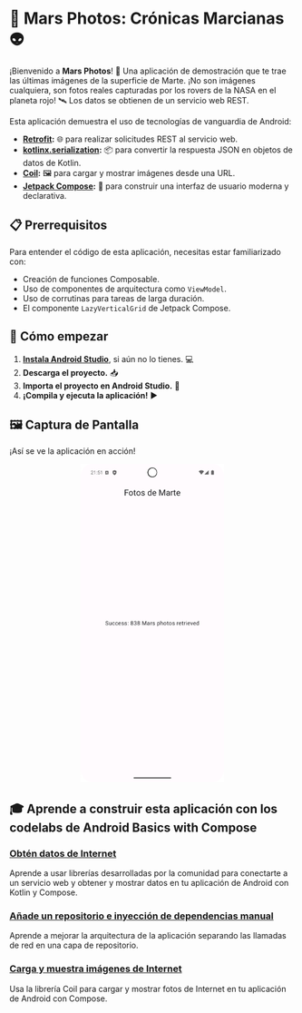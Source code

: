 # 🚀 Mars Photos: Crónicas Marcianas 👽

¡Bienvenido a **Mars Photos**! 📸 Una aplicación de demostración que te trae las últimas imágenes de la superficie de Marte. ¡No son imágenes cualquiera, son fotos reales capturadas por los rovers de la NASA en el planeta rojo! 🛰️ Los datos se obtienen de un servicio web REST.

Esta aplicación demuestra el uso de tecnologías de vanguardia de Android:

*   **[Retrofit](https://square.github.io/retrofit/):** 🌐 para realizar solicitudes REST al servicio web.
*   **[kotlinx.serialization](https://github.com/Kotlin/kotlinx.serialization):** 📦 para convertir la respuesta JSON en objetos de datos de Kotlin.
*   **[Coil](https://coil-kt.github.io/coil/):** 🖼️ para cargar y mostrar imágenes desde una URL.
*   **[Jetpack Compose](https://developer.android.com/jetpack/compose):** 🎨 para construir una interfaz de usuario moderna y declarativa.

## 📋 Prerrequisitos

Para entender el código de esta aplicación, necesitas estar familiarizado con:

*   Creación de funciones Composable.
*   Uso de componentes de arquitectura como `ViewModel`.
*   Uso de corrutinas para tareas de larga duración.
*   El componente `LazyVerticalGrid` de Jetpack Compose.

## 🚀 Cómo empezar

1.  **[Instala Android Studio](https://developer.android.com/studio/install.html)**, si aún no lo tienes. 💻
2.  **Descarga el proyecto.** 📥
3.  **Importa el proyecto en Android Studio.** 📂
4.  **¡Compila y ejecuta la aplicación!** ▶️

## 🖼️ Captura de Pantalla

¡Así se ve la aplicación en acción!

<p align="center">
  <img src="captura/Screenshot_20250623_215127.png" width="50%" alt="Captura de pantalla de Mars Photos">
</p>

## 🎓 Aprende a construir esta aplicación con los codelabs de Android Basics with Compose

### [Obtén datos de Internet](https://developer.android.com/codelabs/basic-android-kotlin-compose-getting-data-internet)
Aprende a usar librerías desarrolladas por la comunidad para conectarte a un servicio web y obtener y mostrar datos en tu aplicación de Android con Kotlin y Compose.

### [Añade un repositorio e inyección de dependencias manual](https://developer.android.com/codelabs/basic-android-kotlin-compose-add-repository)
Aprende a mejorar la arquitectura de la aplicación separando las llamadas de red en una capa de repositorio.

### [Carga y muestra imágenes de Internet](https://developer.android.com/codelabs/basic-android-kotlin-compose-load-images)
Usa la librería Coil para cargar y mostrar fotos de Internet en tu aplicación de Android con Compose.
